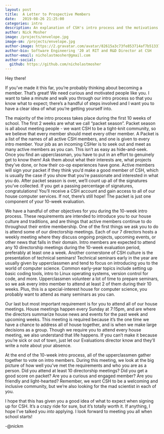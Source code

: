 ```yaml
---
layout: post
title:  A Letter to Prospective Members
date:   2019-08-26 21:25:00
categories: intro
description: An explanation of CSH's intro process and the motivations behind it.
author: Nick Mosher
image: /projects/envelope.jpg
image-sm: /projects/envelope.jpg
author-image: https://2.gravatar.com/avatar/82615a3c73fe853714af7b51337a4fac?s=400
author-bio: Software Engineering '20 at RIT and R&D Director at CSH
author-email: nicholastmosher@gmail.com
author-social:
  github: https://github.com/nicholastmosher
---
```


Hey there!

If you’ve made it this far, you’re probably thinking about becoming a member.
That’s great! We need curious and motivated people like you. I want to take a
minute and walk you through our intro process so that you know what to expect;
there’s a handful of steps involved and I want you to have a clear idea of
what you’re getting yourself into.

The majority of the intro process takes place during the first 10 weeks of
school. The first 2 weeks are what we call “packet season”. Packet season is
all about meeting people - we want CSH to be a tight-knit community, so we
believe that every member should meet every other member. A Packet is a list
of the names of all active CSH members, and one is given to every intro member.
Your job as an incoming CSHer is to seek out and meet as many active members
as you can. This isn’t as easy as hide-and-seek. Once you find an upperclassman,
you have to put in an effort to genuinely get to know them! Ask them about what
their interests are, what projects they’ve done, or how their co-op experiences
have gone. Active members will sign your packet if they think you’d make a good
member of CSH, which is usually the case if you show that you’re passionate and
interested in what you do. After packet season is over, we’ll count up all of
the signatures you’ve collected. If you get a passing percentage of signatures,
congratulations! You’ll receive a CSH account and gain access to all of our
house computer services. If not, there’s still hope! The packet is just one
component of your 10-week evaluation.

We have a handful of other objectives for you during the 10-week intro process.
These requirements are intended to introduce you to our house culture and
traditions, and are things that active members continue to do throughout their
entire membership. One of the first things we ask you to do is attend some of
our directorship meetings. Each of our 7 directors hosts a weekly meeting where
they discuss ongoing projects, upcoming events, or other news that falls in
their domain. Intro members are expected to attend any 10 directorship meetings
during the 10-week evaluation period, preferably at least one a week. Another
cornerstone of CSH culture is the presentation of technical seminars! Technical
seminars early in the year are usually given by upperclassmen and tend to focus
on introducing you to the world of computer science. Common early-year topics
include setting up basic coding tools, intro to Linux operating systems,
version control for code, and more. Upperclassmen volunteer a lot of time to
prepare seminars, so we ask every intro member to attend at least 2 of them
during their 10 weeks. Plus, this is a special-interest house for computer
science, you probably want to attend as many seminars as you can.

Our last but most important requirement is for you to attend all of our house
meetings. House meetings happen every Sunday at 7:15pm, and are where the
directors summarize house news and events for the past week and upcoming weeks.
This meeting is required because it’s the one time we have a chance to address
all of house together, and is when we make large decisions as a group. Though
we require you to attend every house meeting, we also understand that life
happens. If you can’t make it because you’re sick or out of town, just let
our Evaluations director know and they’ll write a note about your absence.

At the end of the 10-week intro process, all of the upperclassmen gather
together to vote on intro members. During this meeting, we look at the big
picture of how well you’ve met the requirements and who you are as a person.
Did you attend at least 10 directorship meetings? Did you get a good score on
packet? Are you a curious and engaged member? Are you friendly and
light-hearted? Remember, we want CSH to be a welcoming and inclusive
community, but we’re also looking for the mad scientist in each of you.

I hope that this has given you a good idea of what to expect when signing up
for CSH. It’s a crazy ride for sure, but it’s totally worth it. If anything,
I hope I’ve talked you _into_ applying. I look forward to meeting you all when
school starts!

-@nickm
